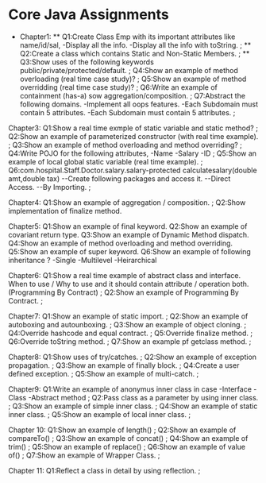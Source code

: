# Core Java Assignments
* Chapter1:
  ** Q1:Create Class Emp with its important attributes like name/id/sal, -Display all the info. -Display all the info with toString. ; 
          ** Q2:Create a class which contains Static and Non-Static Members. ; 
          ** Q3:Show uses of the following keywords public/private/protected/default. ; 
          Q4:Show an example of method overloading (real time case study)? ; 
          Q5:Show an example of method overridding (real time case study)? ; Q6:Write an example of containment (has-a) sow aggregation/composition. ; 
          Q7:Abstract the following domains. -Implement all oops features. -Each Subdomain must contain 5 attributes. -Each Subdomain must contain 5 attributes. ;

Chapter3: Q1:Show a real time exmple of static variable and static method? ; 
          Q2:Show an example of parameterized constructor (with real time example). ; 
          Q3:Show an example of method overloading and method overriding? ; 
          Q4:Write POJO for the following attributes, -Name -Salary -ID ; 
          Q5:Show an example of local global static variable (real time example). ; 
          Q6:com.hospital.Staff.Doctor.salary.salary-protected calculatesalary(double amt,double tax) --Create following packages and access it. --Direct Access. --By Importing. ;

Chapter4: Q1:Show an example of aggregation / composition. ; 
          Q2:Show implementation of finalize method.

Chapter5: Q1:Show an example of final keyword. 
          Q2:Show an example of covariant return type.
          Q3:Show an example of Dynamic Method dispatch.
          Q4:Show an example of method overloading and method overriding.
          Q5:Show an example of super keyword. 
          Q6:Show an example of following inheritance ? -Single -Multilevel -Heirarchical

Chapter6: Q1:Show a real time example of abstract class and interface. When to use / Why to use and it should contain attribute / operation both. (Programming By Contract) ; 
          Q2:Show an example of Programming By Contract. ;

Chapter7: Q1:Show an example of static import. ; 
          Q2:Show an example of autoboxing and autounboxing. ; 
          Q3:Show an example of object cloning. ; 
          Q4:Override hashcode and equal contract. ; 
          Q5:Override finalize method. ; 
          Q6:Override toString method. ; 
          Q7:Show an example pf getclass method. ;

Chapter8: Q1:Show uses of try/catches. ; 
          Q2:Show an example of exception propagation. ; 
          Q3:Show an example of finally block. ; 
          Q4:Create a user defined exception. ;
          Q5:Show an example of multi-catch. ;

Chapter9: Q1:Write an example of anonymus inner class in case -Interface -Class -Abstract method ; 
          Q2:Pass class as a parameter by using inner class. ; 
          Q3:Show an example of simple inner class. ; 
          Q4:Show an example of static inner class. ;
          Q5:Show an example of local inner class. ;

Chapter 10: Q1:Show an example of length() ; 
            Q2:Show an example of compareTo() ; 
            Q3:Show an example of concat() ; 
            Q4:Show an example of trim() ; 
            Q5:Show an example of replace() ; 
            Q6:Show an example of value of() ; 
            Q7:Show an example of Wrapper Class. ;

Chapter 11: Q1:Reflect a class in detail by using reflection. ;
